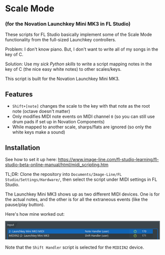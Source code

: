# Scale Mode

### (for the Novation Launchkey Mini MK3 in FL Studio)

These scripts for FL Studio basically implement some of the Scale Mode functionality from the full-sized Launchkey controllers. 

Problem: I don't know piano. But, I don't want to write all of my songs in the key of C.

Solution: Use my _sick Python skills_ to write a script mapping notes in the key of C (the nice easy white notes) to
other scales/keys.

This script is built for the Novation Launchkey Mini MK3.

## Features

- `Shift+[note]` changes the scale to the key with that note as the root note (octave doesn't matter)
- Only modifies MIDI note events on MIDI channel `0` (so you can still use drum pads if set up in Novation Components)
- While mapped to another scale, sharps/flats are ignored (so only the white keys make a sound)

## Installation

See how to set it up
here: https://www.image-line.com/fl-studio-learning/fl-studio-beta-online-manual/html/midi_scripting.htm

TL;DR: Clone the repository into `Documents/Image-Line/FL Studio/Settings/Hardware/`, then select the script under MIDI
settings in FL Studio.

The Launchkey Mini MK3 shows up as two different MIDI devices. One is for the actual notes, and the other is for all the
extraneous events (like the pause/play button).

Here's how mine worked out:

![img.png](img.png)

Note that the `Shift Handler` script is selected for the `MIDIIN2` device.